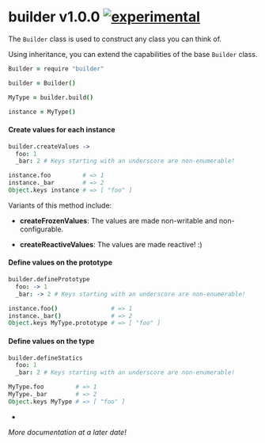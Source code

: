 
# builder v1.0.0 [![experimental](https://img.shields.io/badge/stability-experimental-FF9F2A.svg?style=flat)](https://nodejs.org/api/documentation.html#documentation_stability_index)

The `Builder` class is used to construct any class you can think of.

Using inheritance, you can extend the capabilities of the base `Builder` class.

```coffee
Builder = require "builder"

builder = Builder()

MyType = builder.build()

instance = MyType()
```

#### Create values for each instance

```coffee
builder.createValues ->
  foo: 1
  _bar: 2 # Keys starting with an underscore are non-enumerable!

instance.foo         # => 1
instance._bar        # => 2
Object.keys instance # => [ "foo" ]
```

Variants of this method include:

- **createFrozenValues**: The values are made non-writable and non-configurable.

- **createReactiveValues**: The values are made reactive! :)

#### Define values on the prototype

```coffee
builder.definePrototype
  foo: -> 1
  _bar: -> 2 # Keys starting with an underscore are non-enumerable!

instance.foo()               # => 1
instance._bar()              # => 2
Object.keys MyType.prototype # => [ "foo" ]
```

#### Define values on the type

```coffee
builder.defineStatics
  foo: 1
  _bar: 2 # Keys starting with an underscore are non-enumerable!

MyType.foo         # => 1
MyType._bar        # => 2
Object.keys MyType # => [ "foo" ]
```

-

*More documentation at a later date!*
